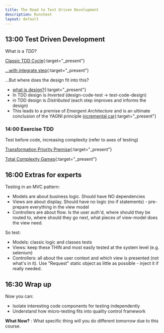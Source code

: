 ```yaml
---
title: The Road to Test Driven Development
description: Runsheet
layout: default
---
```


## 13:00 Test Driven Development

What is a _TDD_?

[Classic TDD Cycle](assets/images/tdd_black.png){:target="_present"}

[...with integrate step](assets/images/tdd4_black.png){:target="_present"}

...But where does the design fit into this?
- [what is design?](what_is_design){:target="_present"}
- In TDD design is _Inverted_  (design-code-test -> test-code-design)
- in TDD design is _Distributed_ (each step improves and informs the design)
- This leads to a premise of _Emergent Architecture_ and is an ultimate conclusion of the YAGNI principle [incremental car](https://blog.crisp.se/wp-content/uploads/2016/01/mvp.png){:target="_present"}

### 14:00 Exercise TDD

Test before code, increasing complexity (refer to axes of testing)

[Transformation Priority Premise](http://blog.cleancoder.com/uncle-bob/2013/05/27/TheTransformationPriorityPremise.html){:target="_present"}

[Total Complexity Games](https://pete-the-programmer.com/tdd-ex-tdd-final/){:target="_present"}


## 16:00 Extras for experts

Testing in an MVC pattern:
- Models are about business logic.  Should have NO dependencies
- Views are about display.  Should have no logic (no if statements) - pre-prepare everything in the view model
- Controllers are about flow. Is the user auth'd, where should they be routed to, where should they go next, what pieces of view-model does the view need.

So test:
- Models: classic logic and classes tests
- Views: keep these THIN and most easily tested at the system level (e.g. selenium)
- Controllers: all about the user context and which view is presented (not what's in it).  Use "Request" static object as little as possible - inject it if really needed.


## 16:30 Wrap up

Now you can: 
- Isolate interesting code components for testing independently
- Understand how micro-testing fits into quality control framework

__What Now?__ : What specific thing will you do different _tomorrow_ due to this course.
